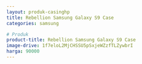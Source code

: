 ```yaml
---
layout: produk-casinghp
title: Rebellion Samsung Galaxy S9 Case
categories: samsung

# Produk
product-title: Rebellion Samsung Galaxy S9 Case
image-drive: 1f7eloL2MjCHSSU5pSxjeWZzfTLZywbrI
harga: 90000
---
```

